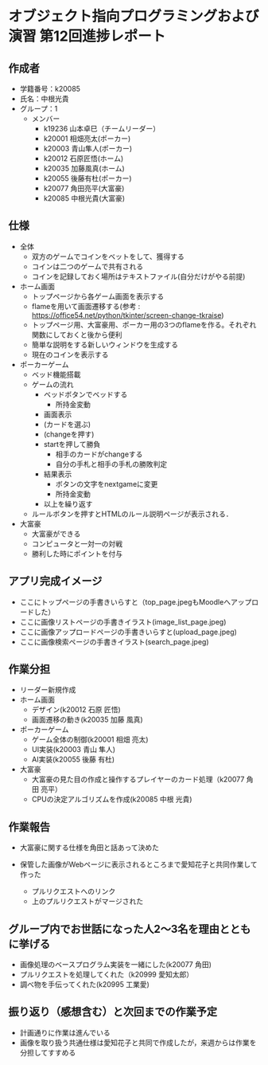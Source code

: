 # オブジェクト指向プログラミングおよび演習 第12回進捗レポート

## 作成者
- 学籍番号：k20085
- 氏名：中根光貴
- グループ：1
    - メンバー
        - k19236 山本卓巳（チームリーダー）
        - k20001 相畑亮太(ポーカー)
        - k20003 青山隼人(ポーカー)
        - k20012 石原匠悟(ホーム)
        - k20035 加藤風真(ホーム)
        - k20055 後藤有杜(ポーカー)
        - k20077 角田亮平(大富豪)
        - k20085 中根光貴(大富豪)

## 仕様
- 全体
     - 双方のゲームでコインをベットをして、獲得する
     - コインは二つのゲームで共有される
     - コインを記録しておく場所はテキストファイル(自分だけがやる前提)
- ホーム画面
    - トップページから各ゲーム画面を表示する 
    - flameを用いて画面遷移する(参考 : https://office54.net/python/tkinter/screen-change-tkraise) 
    - トップページ用、大富豪用、ポーカー用の3つのflameを作る。それぞれ関数にしておくと後から便利 
    - 簡単な説明をする新しいウィンドウを生成する 
    - 現在のコインを表示する
- ポーカーゲーム
    - ベッド機能搭載
    - ゲームの流れ
        - ベッドボタンでベッドする
            - 所持金変動
        - 画面表示
        - (カードを選ぶ)
        - (changeを押す)
        - startを押して勝負
            - 相手のカードがchangeする
            - 自分の手札と相手の手札の勝敗判定
        - 結果表示
            - ボタンの文字をnextgameに変更
            - 所持金変動
        - 以上を繰り返す
    - ルールボタンを押すとHTMLのルール説明ページが表示される．
- 大富豪
    - 大富豪ができる
    - コンピュータと一対一の対戦
    - 勝利した時にポイントを付与

## アプリ完成イメージ
- ここにトップページの手書きいらすと（top_page.jpegもMoodleへアップロードした）
- ここに画像リストページの手書きイラスト(image_list_page.jpeg)
- ここに画像アップロードページの手書きいらすと(upload_page.jpeg)
- ここに画像検索ページの手書きイラスト(search_page.jpeg)

## 作業分担
- リーダー新規作成
- ホーム画面
    - デザイン(k20012 石原 匠悟)
    - 画面遷移の動き(k20035 加藤 風真)
- ポーカーゲーム
    - ゲーム全体の制御(k20001 相畑 亮太)
    - UI実装(k20003 青山 隼人)
    - AI実装(k20055 後藤 有杜)
- 大富豪
    - 大富豪の見た目の作成と操作するプレイヤーのカード処理（k20077 角田 亮平）
    - CPUの決定アルゴリズムを作成(k20085 中根 光貴)

## 作業報告
- 大富豪に関する仕様を角田と話あって決めた

- 保管した画像がWebページに表示されるところまで愛知花子と共同作業して作った
    - プルリクエストへのリンク
    - 上のプルリクエストがマージされた

## グループ内でお世話になった人2〜3名を理由とともに挙げる
- 画像処理のベースプログラム実装を一緒にした(k20077 角田)
- プルリクエストを処理してくれた（k20999 愛知太郎）
- 調べ物を手伝ってくれた(k20995 工業愛)

## 振り返り（感想含む）と次回までの作業予定
- 計画通りに作業は進んでいる
- 画像を取り扱う共通仕様は愛知花子と共同で作成したが，来週からは作業を分担してすすめる
